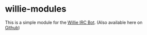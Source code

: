 # willie-modules

This is a simple module for the [Willie IRC Bot](http://willie.dftba.net/).
(Also available here on [Github](https://github.com/embolalia/willie))


